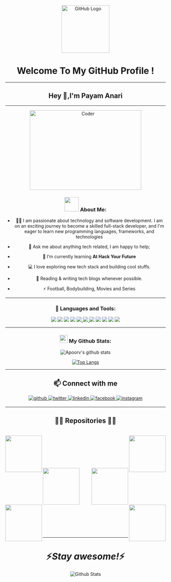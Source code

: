 <div align="center">
<img src="https://github.com/raghavk16/raghavk16/blob/master/octo.gif" alt="GitHub Logo" width="150" height="150" />
</div>

<div align="center">
   <h1> Welcome To My GitHub Profile ! </h1>
  
  ---
## Hey 👋,I'm Payam Anari

---


<img src="https://github.com/raghavk16/raghavk16/blob/master/coderman.gif" alt="Coder" align="center" width="350" height="250" />
  
### <img src="https://github.com/TheDudeThatCode/TheDudeThatCode/blob/master/Assets/Developer.gif" width="45" /> About Me:
- 🧑‍💻 I am passionate about technology and software development. I am on an exciting journey to become a skilled full-stack developer, and I'm eager to learn new programming languages, frameworks, and technologies

- 💬 Ask me about anything tech related, I am happy to help;
- 🌱 I’m currently learning **At Hack Your Future**
- 💻 I love exploring new tech stack and building cool stuffs.
- 📰 Reading & writing tech blogs whenever possible.
- ⚡ Football, Bodybuilding, Movies and Series

---

### 🔨 Languages and Tools:

<img  src="https://readme-components.vercel.app/api?component=logo&fill=black&logo=html5&svgfill=f06629">
</a>
<img  src="https://readme-components.vercel.app/api?component=logo&fill=black&logo=CSS3&svgfill=028dd1">
</a>
<img  src="https://readme-components.vercel.app/api?component=logo&fill=black&logo=javascript&svgfill=f6df1c">
</a>
<img  src="https://readme-components.vercel.app/api?component=logo&fill=black&logo=node.js&svgfill=659b60">
</a>
<a href="https://github.com/harish-sethuraman/readme-components">
 <img  src="https://readme-components.vercel.app/api?component=logo&fill=black&logo=react&animation=spin&svgfill=15d8fe"> 
<img  src="https://readme-components.vercel.app/api?component=logo&fill=black&logo=github">
</a>
<img  src="https://readme-components.vercel.app/api?component=logo&fill=black&logo=git">
</a>
<img  src="https://readme-components.vercel.app/api?component=logo&fill=black&logo=npm">
</a>
<img  src="https://readme-components.vercel.app/api?component=logo&fill=black&logo=json">
</a>
<img  src="https://readme-components.vercel.app/api?component=logo&fill=black&logo=mongodb">
</a>
<img  src="https://readme-components.vercel.app/api?component=logo&fill=black&logo=mysql">
</a>

---
### <img src='https://media1.giphy.com/media/du3J3cXyzhj75IOgvA/giphy.gif?cid=ecf05e47x2g034i9pzwtzzsd3xgg2w9nr94t4tflbbgo3008&rid=giphy.gif' width='25' /> My Github Stats:

![Apoorv's github stats](https://github-readme-stats.vercel.app/api?username=payamanari&show_icons=true&title_color=ffc857&icon_color=8ac926&text_color=daf7dc&bg_color=151515&hide=issues&count_private=true&include_all_commits=true)

[![Top Langs](https://github-readme-stats.vercel.app/api/top-langs/?username=payamanari&layout=compact&text_color=daf7dc&bg_color=151515&hide=css,html,php)](https://github.com/anuraghazra/github-readme-stats)

---

## 📫 Connect with me  
<div align="center">
<a href="https://github.com/payamanari" target="_blank">
<img src=https://img.shields.io/badge/github-%2324292e.svg?&style=for-the-badge&logo=github&logoColor=white alt=github style="margin-bottom: 5px;" />
</a>
<a href="https://twitter.com/Bokelash" target="_blank">
<img src=https://img.shields.io/badge/twitter-%2300acee.svg?&style=for-the-badge&logo=twitter&logoColor=white alt=twitter style="margin-bottom: 5px;" />
</a>
<a href="https://linkedin.com/in/payam-anari-3476bb131/" target="_blank">
<img src=https://img.shields.io/badge/linkedin-%231E77B5.svg?&style=for-the-badge&logo=linkedin&logoColor=white alt=linkedin style="margin-bottom: 5px;" />
</a>
<a href="https://www.facebook.com/payam.anari" target="_blank">
<img src=https://img.shields.io/badge/facebook-%232E87FB.svg?&style=for-the-badge&logo=facebook&logoColor=white alt=facebook style="margin-bottom: 5px;" />
</a>
<a href="https://instagram.com/payam.anari" target="_blank">
<img src=https://img.shields.io/badge/instagram-%23000000.svg?&style=for-the-badge&logo=instagram&logoColor=white alt=instagram style="margin-bottom: 5px;" />
</a>  
</div>

---

<h2 align="center">👨‍💻 Repositories 👨‍💻</h2>
<br>
<div width="100%" align="center">
  <a align="left" href="https://github.com/payamanari/Api-movie-finder" title="Api-movie-finder"><img align="left" height="115" src="https://github-readme-stats.vercel.app/api/pin/?username=payamanari&repo=Api-movie-finder&theme=react&border_color=61dafb&border_radius=10"></a>
  <a align="right" href="https://github.com/payamanari/Api-image-finder" title="Api-image-finder"><img align="right" height="115" src="https://github-readme-stats.vercel.app/api/pin/?username=payamanari&repo=Api-image-finder&theme=react&border_color=61dafb&border_radius=10"></a>
</div>
<br/><br/><br/><br/><br/><br/>
<div width="100%" align="center">
  <a align="left" href="https://github.com/payamanari/Calendar-Project" title="Calendar-Project"><img align="left" height="115" src="https://github-readme-stats.vercel.app/api/pin/?username=payamanari&repo=Calendar-Project&theme=react&border_color=61dafb&border_radius=10"></a>
  <a align="right" href="https://github.com/payamanari/Api-weather-app" title="Api-weather-app"><img align="right" height="115" src="https://github-readme-stats.vercel.app/api/pin/?username=payamanari&repo=Api-weather-app&theme=react&border_color=61dafb&border_radius=10"></a>
</div>
<br/><br/><br/><br/><br/><br/>
<div width="100%" align="center">
  <a align="left" href="https://github.com/payamanari/Drum-Kit" title="Drum-Kit"><img align="left" height="115" src="https://github-readme-stats.vercel.app/api/pin/?username=payamanari&repo=Drum-Kit&theme=react&border_color=61dafb&border_radius=10"></a>
  <a align="right" href="https://github.com/payamanari/WEBSITENAME-copy" title="WEBSITENAME-copy"><img align="right" height="115" src="https://github-readme-stats.vercel.app/api/pin/?username=payamanari&repo=WEBSITENAME-copy&theme=react&border_color=61dafb&border_radius=10"></a>
</div>
<br/><br/><br/><br/><br/><br/>


---

<h1 align='center'>⚡️<i>Stay awesome!</i>⚡️</h1>

<p align="center">
        <img src="https://raw.githubusercontent.com/mayhemantt/mayhemantt/Update/svg/Bottom.svg" alt="Github Stats" />
</p>
